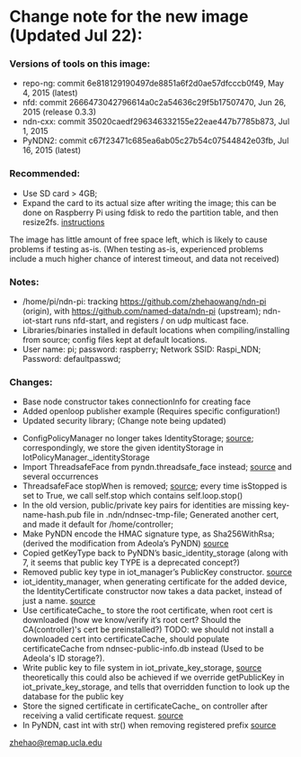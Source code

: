 Change note for the new image (Updated Jul 22):
==========================

### Versions of tools on this image:

-	repo-ng: commit 6e818129190497de8851a6f2d0ae57dfcccb0f49, May 4, 2015 (latest)
-	nfd: commit 2666473042796614a0c2a54636c29f5b17507470, Jun 26, 2015 (release 0.3.3)
-	ndn-cxx: commit 35020caedf296346332155e22eae447b7785b873, Jul 1, 2015 
-	PyNDN2: commit c67f23471c685ea6ab05c27b54c07544842e03fb, Jul 16, 2015 (latest)

### Recommended: 
-	Use SD card > 4GB; 
-	Expand the card to its actual size after writing the image; this can be done on Raspberry Pi using fdisk to redo the partition table, and then resize2fs. [instructions](http://raspberrypi.stackexchange.com/questions/499/how-can-i-resize-my-root-partition)

The image has little amount of free space left, which is likely to cause problems if testing as-is. (When testing as-is, experienced problems include a much higher chance of interest timeout, and data not received)

### Notes:
-   /home/pi/ndn-pi: tracking https://github.com/zhehaowang/ndn-pi (origin), with https://github.com/named-data/ndn-pi (upstream); ndn-iot-start runs nfd-start, and registers / on udp multicast face.
-   Libraries/binaries installed in default locations when compiling/installing from source; config files kept at default locations.
-   User name: pi; password: raspberry; Network SSID: Raspi_NDN; Password: defaultpasswd;

### Changes:
-	Base node constructor takes connectionInfo for creating face
-	Added openloop publisher example (Requires specific configuration!)
-	Updated security library; (Change note being updated)

* ConfigPolicyManager no longer takes IdentityStorage; [source](https://github.com/named-data/ndn-pi/blob/master/ndn_pi/security/iot_policy_manager.py#L62); correspondingly, we store the given identityStorage in IotPolicyManager.\_identityStorage
* Import ThreadsafeFace from pyndn.threadsafe\_face instead; [source](https://github.com/named-data/ndn-pi/blob/master/ndn_pi/base_node.py#L25) and several occurrences
* ThreadsafeFace stopWhen is removed; [source](https://github.com/named-data/ndn-pi/blob/master/ndn_pi/base_node.py#L142); every time isStopped is set to True, we call self.stop which contains self.loop.stop()
* In the old version, public/private key pairs for identities are missing key-name-hash.pub file in .ndn/ndnsec-tmp-file; Generated another cert, and made it default for /home/controller; 
* Make PyNDN encode the HMAC signature type, as Sha256WithRsa; (derived the modification from Adeola’s PyNDN) [source](https://github.com/named-data/PyNDN2/blob/master/python/pyndn/encoding/tlv_0_1_1_wire_format.py#L743-L744)
* Copied getKeyType back to PyNDN’s basic\_identity\_storage (along with 7, it seems that public key TYPE is a deprecated concept?)
* Removed public key type in iot\_manager’s PublicKey constructor. [source](https://github.com/named-data/ndn-pi/blob/master/ndn_pi/security/iot_identity_manager.py#L113-L115)
* iot\_identity\_manager, when generating certificate for the added device, the IdentityCertificate constructor now takes a data packet, instead of just a name. [source](https://github.com/named-data/ndn-pi/blob/master/ndn_pi/security/iot_identity_manager.py#L124)
* Use certificateCache\_ to store the root certificate, when root cert is downloaded (how we know/verify it’s root cert? Should the CA(controller)'s cert be preinstalled?) TODO: we should not install a downloaded cert into certificateCache, should populate certificateCache from ndnsec-public-info.db instead (Used to be Adeola's ID storage?).
* Write public key to file system in iot\_private\_key\_storage, [source](https://github.com/named-data/ndn-pi/blob/master/ndn_pi/iot_node.py#L167) theoretically this could also be achieved if we override getPublicKey in iot\_private\_key\_storage, and tells that overridden function to look up the database for the public key
* Store the signed certificate in certificateCache\_ on controller after receiving a valid certificate request. [source](https://github.com/named-data/ndn-pi/blob/master/ndn_pi/iot_controller.py#L249)
* In PyNDN, cast int with str() when removing registered prefix [source](https://github.com/named-data/PyNDN2/blob/master/python/pyndn/node.py#L283)

zhehao@remap.ucla.edu
